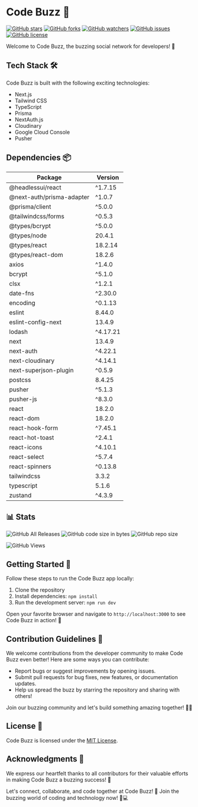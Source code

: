 # Code Buzz 🐝

[![GitHub stars](https://img.shields.io/github/stars/kunalPisolkar24/codeBuzz.svg?style=social)](https://github.com/kunalPisolkar24/codeBuzz/stargazers)
[![GitHub forks](https://img.shields.io/github/forks/kunalPisolkar24/codeBuzz.svg?style=social)](https://github.com/kunalPisolkar24/codeBuzz/network/members)
[![GitHub watchers](https://img.shields.io/github/watchers/kunalPisolkar24/codeBuzz.svg?style=social)](https://github.com/kunalPisolkar24/codeBuzz/watchers)
[![GitHub issues](https://img.shields.io/github/issues/kunalPisolkar24/codeBuzz.svg)](https://github.com/kunalPisolkar24/codeBuzz/issues)
[![GitHub license](https://img.shields.io/badge/license-MIT-blue.svg)](https://github.com/kunalPisolkar24/codeBuzz/blob/main/LICENSE)

Welcome to Code Buzz, the buzzing social network for developers! 🚀

## Tech Stack 🛠️

Code Buzz is built with the following exciting technologies:

- Next.js
- Tailwind CSS
- TypeScript
- Prisma
- NextAuth.js
- Cloudinary
- Google Cloud Console
- Pusher

## Dependencies 📦

| Package                | Version  |
|------------------------|----------|
| @headlessui/react      | ^1.7.15  |
| @next-auth/prisma-adapter | ^1.0.7 |
| @prisma/client         | ^5.0.0   |
| @tailwindcss/forms     | ^0.5.3   |
| @types/bcrypt          | ^5.0.0   |
| @types/node            | 20.4.1   |
| @types/react           | 18.2.14  |
| @types/react-dom       | 18.2.6   |
| axios                  | ^1.4.0   |
| bcrypt                 | ^5.1.0   |
| clsx                   | ^1.2.1   |
| date-fns               | ^2.30.0  |
| encoding               | ^0.1.13  |
| eslint                 | 8.44.0   |
| eslint-config-next     | 13.4.9   |
| lodash                 | ^4.17.21 |
| next                   | 13.4.9   |
| next-auth              | ^4.22.1  |
| next-cloudinary        | ^4.14.1  |
| next-superjson-plugin  | ^0.5.9   |
| postcss                | 8.4.25   |
| pusher                 | ^5.1.3   |
| pusher-js              | ^8.3.0   |
| react                  | 18.2.0   |
| react-dom              | 18.2.0   |
| react-hook-form        | ^7.45.1  |
| react-hot-toast        | ^2.4.1   |
| react-icons            | ^4.10.1  |
| react-select           | ^5.7.4   |
| react-spinners         | ^0.13.8  |
| tailwindcss            | 3.3.2    |
| typescript             | 5.1.6    |
| zustand                | ^4.3.9   |

## 📊 Stats

![GitHub All Releases](https://img.shields.io/github/downloads/kunalPisolkar24/codeBuzz/total.svg)
![GitHub code size in bytes](https://img.shields.io/github/languages/code-size/kunalPisolkar24/codeBuzz.svg)
![GitHub repo size](https://img.shields.io/github/repo-size/kunalPisolkar24/codeBuzz.svg)

![GitHub Views](https://komarev.com/ghpvc/?username=kunalPisolkar24&color=brightgreen)

## Getting Started 🚀

Follow these steps to run the Code Buzz app locally:

1. Clone the repository
2. Install dependencies:     `npm install`
3. Run the development server:   `npm run dev`

Open your favorite browser and navigate to `http://localhost:3000` to see Code Buzz in action! 🎉

## Contribution Guidelines 🎉

We welcome contributions from the developer community to make Code Buzz even better! Here are some ways you can contribute:

- Report bugs or suggest improvements by opening issues.
- Submit pull requests for bug fixes, new features, or documentation updates.
- Help us spread the buzz by starring the repository and sharing with others!

Join our buzzing community and let's build something amazing together! 🐝✨

## License 📝

Code Buzz is licensed under the [MIT License](https://github.com/kunalPisolkar24/codeBuzz/blob/main/LICENSE).

## Acknowledgments 👏

We express our heartfelt thanks to all contributors for their valuable efforts in making Code Buzz a buzzing success! 🙌

Let's connect, collaborate, and code together at Code Buzz! 🚀 Join the buzzing world of coding and technology now! 🐝💻
